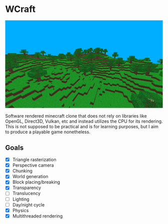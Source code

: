 # WCraft
![Wcraft](/images/screenshot.png "Wcraft")

Software rendered minecraft clone that does not rely on libraries like OpenGL, Direct3D, Vulkan, etc and instead utilizes the CPU for its rendering. This is not supposed to be practical and is for learning purposes, but I aim to produce a playable game nonetheless.

## Goals
- [x] Triangle rasterization
- [x] Perspective camera
- [x] Chunking
- [x] World generation
- [x] Block placing/breaking
- [x] Transparency
- [ ] Translucency
- [ ] Lighting
- [ ] Day/night cycle
- [x] Physics
- [x] Multithreaded rendering